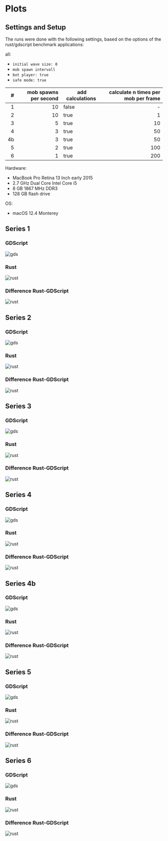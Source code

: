 # Plots
## Settings and Setup
The runs were done with the following settings, based on the options of the rust/gdscript benchmark applications:

all:
- `initial wave size: 0`
- `mob spawn intervall`
- `bot player: true`
- `safe mode: true`

| # | mob spawns per second | add calculations | calculate n times per mob per frame |
| --: | -----: | ----- | -----: |
| 1 | 10 | false | - |
| 2 | 10 | true | 1 |
| 3 | 5 | true | 10 |
| 4 | 3 | true | 50 |
| 4b | 3 | true | 50 |
| 5 | 2 | true | 100 |
| 6 | 1 | true | 200 |

Hardware:
- MacBook Pro Retina 13 Inch early 2015
- 2.7 GHz Dual Core Intel Core i5
- 8 GB 1867 MHz DDR3
- 128 GB flash drive

OS:
- macOS 12.4 Monterey

## Series 1
### GDScript 
![gds](data/eval_run_1/gds_mean.png)

### Rust
![rust](data/eval_run_1/rust_mean.png)

### Difference Rust-GDScript
![rust](data/eval_run_1/diff_rust-gds_mean.png)

## Series 2
### GDScript 
![gds](data/eval_run_2/gds_mean.png)

### Rust
![rust](data/eval_run_2/rust_mean.png)

### Difference Rust-GDScript
![rust](data/eval_run_2/diff_rust-gds_mean.png)

## Series 3
### GDScript 
![gds](data/eval_run_3/gds_mean.png)

### Rust
![rust](data/eval_run_3/rust_mean.png)

### Difference Rust-GDScript
![rust](data/eval_run_3/diff_rust-gds_mean.png)

## Series 4
### GDScript 
![gds](data/eval_run_4/gds_mean.png)

### Rust
![rust](data/eval_run_4/rust_mean.png)

### Difference Rust-GDScript
![rust](data/eval_run_4/diff_rust-gds_mean.png)

## Series 4b
### GDScript 
![gds](data/eval_run_4b/gds_mean.png)

### Rust
![rust](data/eval_run_4b/rust_mean.png)

### Difference Rust-GDScript
![rust](data/eval_run_4b/diff_rust-gds_mean.png)

## Series 5
### GDScript 
![gds](data/eval_run_5/gds_mean.png)

### Rust
![rust](data/eval_run_5/rust_mean.png)

### Difference Rust-GDScript
![rust](data/eval_run_5/diff_rust-gds_mean.png)

## Series 6
### GDScript 
![gds](data/eval_run_6/gds_mean.png)

### Rust
![rust](data/eval_run_6/rust_mean.png)

### Difference Rust-GDScript
![rust](data/eval_run_6/diff_rust-gds_mean.png)
